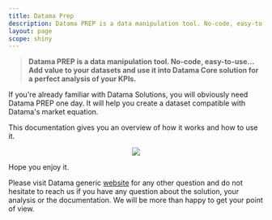 ```yaml
---
title: Datama Prep
description: Datama PREP is a data manipulation tool. No-code, easy-to-use... Add value to your datasets and use it into Datama Core solution for a perfect analysis of your KPIs.
layout: page
scope: shiny
---
```


> **Datama PREP is a data manipulation tool. No-code, easy-to-use... Add value to your datasets and use it into Datama Core solution for a perfect analysis of your KPIs.**

If you're already familiar with Datama Solutions, you will obviously need Datama PREP one day. It will help you create a dataset compatible with Datama's market equation.

This documentation gives you an overview of how it works and how to use it.

<center><img src="{{site.url}}/{{site.baseurl}}/core_app/prep/images/Capturen1.png"/></center>


Hope you enjoy it.

Please visit Datama generic [website](https://Datama.fr/lets-talk/) for any other question and do not hesitate to reach us if you have any question about the solution, your analysis or the documentation. We will be more than happy to get your point of view.
